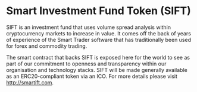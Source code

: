 # Smart Investment Fund Token (SIFT)
SIFT is an investment fund that uses volume spread analysis within cryptocurrency markets to increase in value.  It comes off the back of years of experience of the Smart Trader software that has traditionally been used for forex and commodity trading.

The smart contract that backs SIFT is exposed here for the world to see as part of our commitment to openness and transparency within our organisation and technology stacks.  SIFT will be made generally available as an ERC20-compliant token via an ICO.  For more details please visit http://smartift.com.

